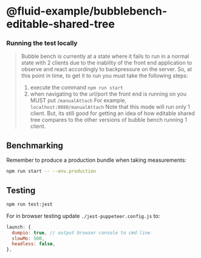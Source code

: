 # @fluid-example/bubblebench-editable-shared-tree

### Running the test locally
 > Bubble bench is currently at a state where it fails to run in a normal state with 2 clients due to the inability of the front end application to observe and react accordingly to backpressure on the server. So, at this point in time, to get it to run you must take the following steps:
 >   1. execute the command `npm run start`
 >   2. when navigating to the url/port the front end is running on you MUST put `/manualAttach` For example, `localhost:8080/manualAttach`
> Note that this mode will run only 1 client. But, its still good for getting an idea of how editable shared tree compares to the other versions of bubble bench running 1 client.

## Benchmarking

Remember to produce a production bundle when taking measurements:

```bash
npm run start -- --env.production
```

## Testing

```bash
npm run test:jest
```

For in browser testing update `./jest-puppeteer.config.js` to:

```javascript
launch: {
  dumpio: true, // output browser console to cmd line
  slowMo: 500,
  headless: false,
},
```
